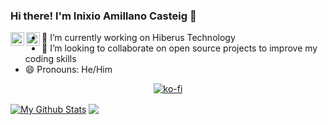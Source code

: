 ### Hi there! I'm Inixio Amillano Casteig 👋

<a href="https://twitter.com/inixiodev">
  <img align="left" alt="Inixio | Twitter" width="22px" src="https://raw.githubusercontent.com/peterthehan/peterthehan/master/assets/twitter.svg" />
</a>
<a href="https://www.linkedin.com/in/inixioamillano/">
  <img align="left" alt="Inixio's LinkedIN" width="22px" src="https://raw.githubusercontent.com/peterthehan/peterthehan/master/assets/linkedin.svg" />
</a>

- 🔭 I’m currently working on Hiberus Technology
- 👯 I’m looking to collaborate on open source projects to improve my coding skills
- 😄 Pronouns: He/Him

<div align="center">
  
[![ko-fi](https://ko-fi.com/img/githubbutton_sm.svg)](https://ko-fi.com/V7V43E9M0)

</div>

<a href="https://github.com/inixioamillano">
<img align="center" alt="My Github Stats" src="https://github-readme-stats.codestackr.vercel.app/api?username=inixioamillano&show_icons=true&hide_border=true&count_private=true&include_all_commits=true&theme=radical" /></a>

<a href="https://github.com/inixioamillano">
  <img align="center" src="https://github-readme-stats.anuraghazra1.vercel.app/api/top-langs/?username=inixioamillano&layout=compact&theme=radical" />
</a>
